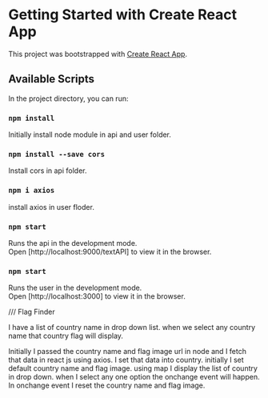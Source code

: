# Getting Started with Create React App

This project was bootstrapped with [Create React App](https://github.com/facebook/create-react-app).

## Available Scripts

In the project directory, you can run:

### `npm install`

Initially install node module in api and user folder.

### `npm install --save cors`

Install cors in api folder.

### `npm i axios`

install axios in user floder.

### `npm start`

Runs the api in the development mode.\
Open [http://localhost:9000/textAPI] to view it in the browser.



### `npm start`
Runs the user in the development mode.\
Open [http://localhost:3000] to view it in the browser.


/// Flag Finder

I have a list of country name in drop down list. when we select any country name that country flag will display.

Initially I passed the country name and flag image url in node and I fetch that data in react js using axios.
I set that data into country.
initially I set default country name and flag image.
using map I display the list of country in drop down.
when I select any one option the onchange event will happen.
In onchange event I reset the country name and flag image.


